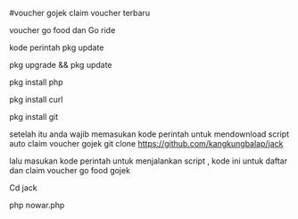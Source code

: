 #voucher gojek claim voucher terbaru

voucher go food dan Go ride

kode perintah pkg update

pkg upgrade && pkg update

pkg install php

pkg install curl

pkg install git

setelah itu anda wajib memasukan kode perintah untuk mendownload script auto claim voucher gojek 
git clone https://github.com/kangkungbalap/jack

lalu masukan kode perintah untuk menjalankan script , kode ini untuk daftar dan claim voucher go food gojek

Cd jack

php nowar.php
